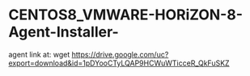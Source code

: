 # CENTOS8_VMWARE-HORiZON-8-Agent-Installer-

agent link at: wget https://drive.google.com/uc?export=download&id=1pDYooCTyLQAP9HCWuWTicceR_QkFuSKZ

